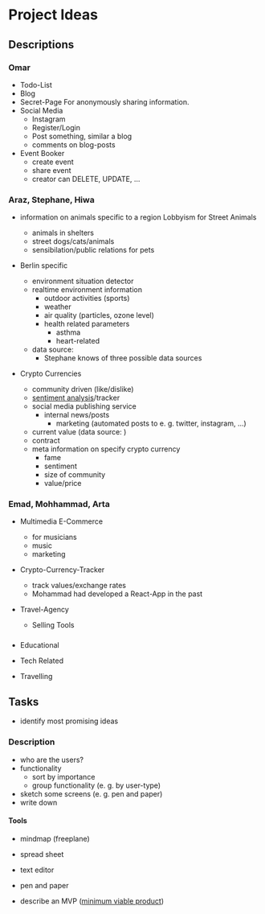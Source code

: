 # Project Ideas

## Descriptions

### Omar
- Todo-List
- Blog
- Secret-Page 
  For anonymously sharing information.
- Social Media
  - Instagram
  - Register/Login
  - Post something, similar a blog
  - comments on blog-posts
- Event Booker
  - create event
  - share event
  - creator can DELETE, UPDATE, ...

### Araz, Stephane, Hiwa
- information on animals specific to a region
  Lobbyism for Street Animals
  - animals in shelters
  - street dogs/cats/animals
  - sensibilation/public relations for pets

- Berlin specific
  - environment situation detector
  - realtime environment information
	- outdoor activities (sports)
    - weather
	- air quality (particles, ozone level)
	- health related parameters
	  - asthma
	  - heart-related 
  - data source:
    - Stephane knows of three possible data sources

- Crypto Currencies
  - community driven (like/dislike)
  - [sentiment analysis](https://en.wikipedia.org/wiki/Sentiment_analysis)/tracker
  - social media publishing service
    - internal news/posts
	  - marketing (automated posts to e. g. twitter, instagram, ...)
  - current value (data source: )
  - contract
  - meta information on specify crypto currency
    - fame
	- sentiment
	- size of community
	- value/price

### Emad, Mohhammad, Arta
- Multimedia E-Commerce
  - for musicians
  - music
  - marketing

- Crypto-Currency-Tracker
  - track values/exchange rates
  - Mohammad had developed a React-App in the past

- Travel-Agency
  - Selling Tools

### 
- Educational 

- Tech Related

- Travelling

## Tasks
- identify most promising ideas

### Description
- who are the users?
- functionality
  - sort by importance
  - group functionality (e. g. by user-type)
- sketch some screens (e. g. pen and paper)
- write down

#### Tools
- mindmap (freeplane)
- spread sheet
- text editor
- pen and paper

- describe an MVP ([minimum viable product](https://en.wikipedia.org/wiki/Minimum_viable_product))
